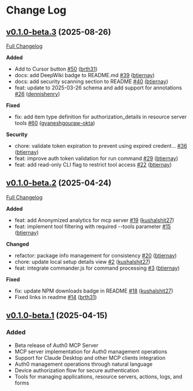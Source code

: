 # Change Log

## [v0.1.0-beta.3](https://github.com/auth0/auth0-mcp-server/tree/v0.1.0-beta.3) (2025-08-26)
[Full Changelog](https://github.com/auth0/auth0-mcp-server/compare/v0.1.0-beta.2...v0.1.0-beta.3)

**Added**
- Add to Cursor button [\#50](https://github.com/auth0/auth0-mcp-server/pull/50) ([brth31](https://github.com/brth31))
- docs: add DeepWiki badge to README.md [\#39](https://github.com/auth0/auth0-mcp-server/pull/39) ([btiernay](https://github.com/btiernay))
- docs: add security scanning section to README [\#40](https://github.com/auth0/auth0-mcp-server/pull/40) ([btiernay](https://github.com/btiernay))
- feat: update to 2025-03-26 schema and add support for annotations [\#26](https://github.com/auth0/auth0-mcp-server/pull/26) ([dennishenry](https://github.com/dennishenry))

**Fixed**
- fix: add item type definition for authorization_details in resource server tools [\#60](https://github.com/auth0/auth0-mcp-server/pull/60) ([gyaneshgouraw-okta](https://github.com/gyaneshgouraw-okta))

**Security**
- chore: validate token expiration to prevent using expired credent… [\#36](https://github.com/auth0/auth0-mcp-server/pull/36) ([btiernay](https://github.com/btiernay))
- feat: improve auth token validation for run command [\#29](https://github.com/auth0/auth0-mcp-server/pull/29) ([btiernay](https://github.com/btiernay))
- feat: add read-only CLI flag to restrict tool access [\#22](https://github.com/auth0/auth0-mcp-server/pull/22) ([btiernay](https://github.com/btiernay))

## [v0.1.0-beta.2](https://github.com/auth0/auth0-mcp-server/tree/v0.1.0-beta.2) (2025-04-24)

[Full Changelog](https://github.com/auth0/auth0-mcp-server/compare/v0.1.0-beta.1...v0.1.0-beta.2)

**Added**

- feat: add Anonymized analytics for mcp server [\#19](https://github.com/auth0/auth0-mcp-server/pull/19) ([kushalshit27](https://github.com/kushalshit27))
- feat: implement tool filtering with required --tools parameter [\#15](https://github.com/auth0/auth0-mcp-server/pull/15) ([btiernay](https://github.com/btiernay))

**Changed**

- refactor: package info management for consistency [\#20](https://github.com/auth0/auth0-mcp-server/pull/20) ([btiernay](https://github.com/btiernay))
- chore: update local setup details view [\#2](https://github.com/auth0/auth0-mcp-server/pull/2) ([kushalshit27](https://github.com/kushalshit27))
- feat: integrate commander.js for command processing [\#3](https://github.com/auth0/auth0-mcp-server/pull/3) ([btiernay](https://github.com/btiernay))

**Fixed**

- fix: update NPM downloads badge in README [\#18](https://github.com/auth0/auth0-mcp-server/pull/18) ([kushalshit27](https://github.com/kushalshit27))
- Fixed links in readme [\#14](https://github.com/auth0/auth0-mcp-server/pull/14) ([brth31](https://github.com/brth31))

## [v0.1.0-beta.1](https://github.com/auth0/auth0-mcp-server/tree/v0.0.1-beta.0) (2025-04-15)

### Added

- Beta release of Auth0 MCP Server
- MCP server implementation for Auth0 management operations
- Support for Claude Desktop and other MCP clients integration
- Auth0 management operations through natural language
- Device authorization flow for secure authentication
- Tools for managing applications, resource servers, actions, logs, and forms

